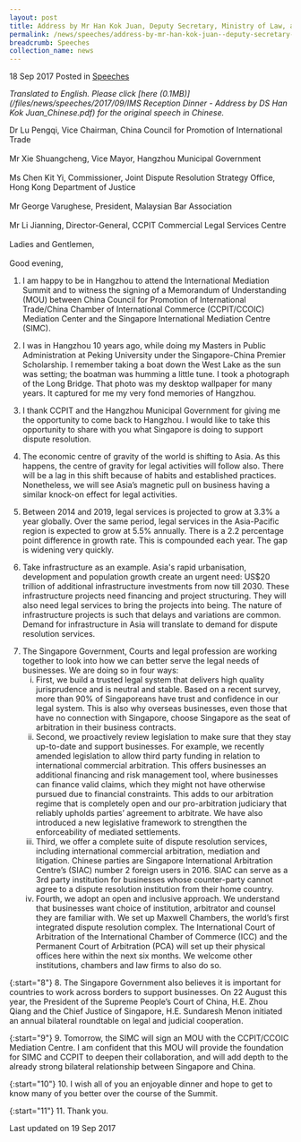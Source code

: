 ```yaml
---
layout: post
title: Address by Mr Han Kok Juan, Deputy Secretary, Ministry of Law, at the 2017 International Mediation Summit Reception Dinner
permalink: /news/speeches/address-by-mr-han-kok-juan--deputy-secretary--ministry-of-law--a
breadcrumb: Speeches
collection_name: news
---
```


18 Sep 2017 Posted in [Speeches](/news/speeches)

*Translated to English. Please click [here (0.1MB)](/files/news/speeches/2017/09/IMS Reception Dinner - Address by DS Han Kok Juan_Chinese.pdf) for the original speech in Chinese.*

Dr Lu Pengqi, Vice Chairman, China Council for Promotion of International Trade
<br>  
Mr Xie Shuangcheng, Vice Mayor, Hangzhou Municipal Government
<br>  
Ms Chen Kit Yi, Commissioner, Joint Dispute Resolution Strategy Office, Hong Kong Department of Justice
<br>  
Mr George Varughese, President, Malaysian Bar Association
<br>  
Mr Li Jianning, Director-General, CCPIT Commercial Legal Services Centre
<br>  
Ladies and Gentlemen,
<br>  
Good evening,

1. I am happy to be in Hangzhou to attend the International Mediation Summit and to witness the signing of a Memorandum of Understanding (MOU) between China Council for Promotion of International Trade/China Chamber of International Commerce (CCPIT/CCOIC) Mediation Center and the Singapore International Mediation Centre (SIMC).

 

2. I was in Hangzhou 10 years ago, while doing my Masters in Public Administration at Peking University under the Singapore-China Premier Scholarship. I remember taking a boat down the West Lake as the sun was setting; the boatman was humming a little tune. I took a photograph of the Long Bridge. That photo was my desktop wallpaper for many years. It captured for me my very fond memories of Hangzhou.

 

3. I thank CCPIT and the Hangzhou Municipal Government for giving me the opportunity to come back to Hangzhou. I would like to take this opportunity to share with you what Singapore is doing to support dispute resolution.  

 

4. The economic centre of gravity of the world is shifting to Asia. As this happens, the centre of gravity for legal activities will follow also. There will be a lag in this shift because of habits and established practices. Nonetheless, we will see Asia’s magnetic pull on business having a similar knock-on effect for legal activities.

 

5. Between 2014 and 2019, legal services is projected to grow at 3.3% a year globally. Over the same period, legal services in the Asia-Pacific region is expected to grow at 5.5% annually. There is a 2.2 percentage point difference in growth rate. This is compounded each year. The gap is widening very quickly. 

 

6. Take infrastructure as an example. Asia's rapid urbanisation, development and population growth create an urgent need: US$20 trillion of additional infrastructure investments from now till 2030. These infrastructure projects need financing and project structuring. They will also need legal services to bring the projects into being. The nature of infrastructure projects is such that delays and variations are common. Demand for infrastructure in Asia will translate to demand for dispute resolution services.

<ol start="7">
<li> The Singapore Government, Courts and legal profession are working together to look into how we can better serve the legal needs of businesses. We are doing so in four ways:

<ol style="list-style-type:lower-roman">

<li>First, we build a trusted legal system that delivers high quality jurisprudence and is neutral and stable. Based on a recent survey, more than 90% of Singaporeans have trust and confidence in our legal system. This is also why overseas businesses, even those that have no connection with Singapore, choose Singapore as the seat of arbitration in their business contracts. </li>

 

<li>Second, we proactively review legislation to make sure that they stay up-to-date and support businesses. For example, we recently amended legislation to allow third party funding in relation to international commercial arbitration. This offers businesses an additional financing and risk management tool, where businesses can finance valid claims, which they might not have otherwise pursued due to financial constraints. This adds to our arbitration regime that is completely open and our pro-arbitration judiciary that reliably upholds parties’ agreement to arbitrate. We have also introduced a new legislative framework to strengthen the enforceability of mediated settlements.</li> 

 

<li>Third, we offer a complete suite of dispute resolution services, including international commercial arbitration, mediation and litigation. Chinese parties are Singapore International Arbitration Centre’s (SIAC) number 2 foreign users in 2016. SIAC can serve as a 3rd party institution for businesses whose counter-party cannot agree to a dispute resolution institution from their home country. </li>

 

<li>Fourth, we adopt an open and inclusive approach. We understand that businesses want choice of institution, arbitrator and counsel they are familiar with. We set up Maxwell Chambers, the world’s first integrated dispute resolution complex. The International Court of Arbitration of the International Chamber of Commerce (ICC) and the Permanent Court of Arbitration (PCA) will set up their physical offices here within the next six months. We welcome other institutions, chambers and law firms to also do so.</li>


</ol>

</li>
</ol>

{:start="8"}
8.    The Singapore Government also believes it is important for countries to work across borders to support businesses. On 22 August this year, the President of the Supreme People’s Court of China, H.E. Zhou Qiang and the Chief Justice of Singapore, H.E. Sundaresh Menon initiated an annual bilateral roundtable on legal and judicial cooperation.

 
{:start="9"}
9.    Tomorrow, the SIMC will sign an MOU with the CCPIT/CCOIC Mediation Centre. I am confident that this MOU will provide the foundation for SIMC and CCPIT to deepen their collaboration, and will add depth to the already strong bilateral relationship between Singapore and China.

 
{:start="10"}
10.    I wish all of you an enjoyable dinner and hope to get to know many of you better over the course of the Summit.

 
{:start="11"}
11.    Thank you.

<p class="right-side-updated">Last updated on 19 Sep 2017</p>

